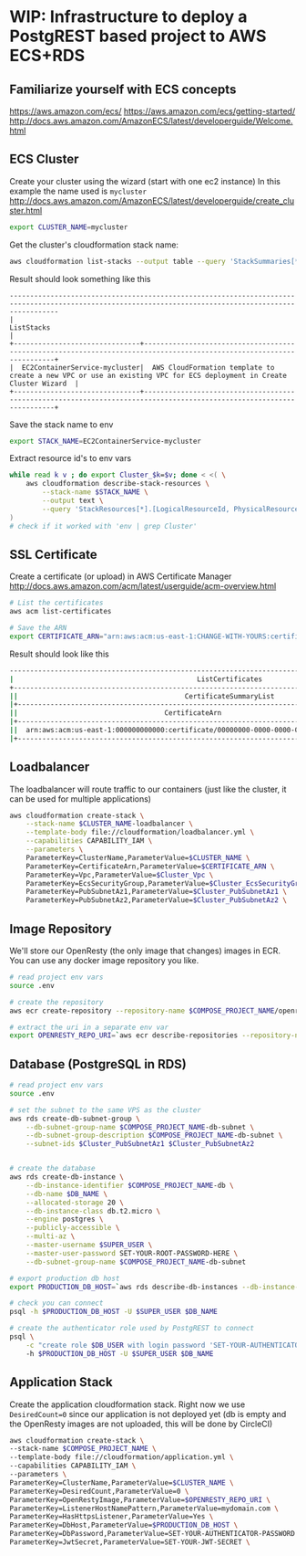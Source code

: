 # WIP: Infrastructure to deploy a PostgREST based project to AWS ECS+RDS

## Familiarize yourself with ECS concepts 
https://aws.amazon.com/ecs/
https://aws.amazon.com/ecs/getting-started/
http://docs.aws.amazon.com/AmazonECS/latest/developerguide/Welcome.html


## ECS Cluster
Create your cluster using the wizard (start with one ec2 instance)
In this example the name used is `mycluster`
http://docs.aws.amazon.com/AmazonECS/latest/developerguide/create_cluster.html

```sh
export CLUSTER_NAME=mycluster
```

Get the cluster's cloudformation stack name:
```sh
aws cloudformation list-stacks --output table --query 'StackSummaries[*].[StackName,TemplateDescription]'
```

Result should look something like this
```
--------------------------------------------------------------------------------------------------------------------------------------------------------
|                                                                      ListStacks                                                                      |
+-------------------------------+----------------------------------------------------------------------------------------------------------------------+
|  EC2ContainerService-mycluster|  AWS CloudFormation template to create a new VPC or use an existing VPC for ECS deployment in Create Cluster Wizard  |
+-------------------------------+----------------------------------------------------------------------------------------------------------------------+
```

Save the stack name to env
```sh
export STACK_NAME=EC2ContainerService-mycluster
```

Extract resource id's to env vars
```sh
while read k v ; do export Cluster_$k=$v; done < <( \
    aws cloudformation describe-stack-resources \
        --stack-name $STACK_NAME \
        --output text \
        --query 'StackResources[*].[LogicalResourceId, PhysicalResourceId]'\
)
# check if it worked with 'env | grep Cluster'
```

## SSL Certificate
Create a certificate (or upload) in AWS Certificate Manager
http://docs.aws.amazon.com/acm/latest/userguide/acm-overview.html

```sh
# List the certificates
aws acm list-certificates

# Save the ARN
export CERTIFICATE_ARN="arn:aws:acm:us-east-1:CHANGE-WITH-YOURS:certificate/CHANGE-WITH-YOURS"
```

Result should look like this
```sh
------------------------------------------------------------------------------------------------------------
|                                             ListCertificates                                             |
+----------------------------------------------------------------------------------------------------------+
||                                         CertificateSummaryList                                         ||
|+---------------------------------------------------------------------------------------+----------------+|
||                                    CertificateArn                                     |  DomainName    ||
|+---------------------------------------------------------------------------------------+----------------+|
||  arn:aws:acm:us-east-1:000000000000:certificate/00000000-0000-0000-0000-000000000000  |  mydomain.com  ||
|+---------------------------------------------------------------------------------------+----------------+|
```

## Loadbalancer

The loadbalancer will route traffic to our containers
(just like the cluster, it can be used for multiple applications)

```sh
aws cloudformation create-stack \
    --stack-name $CLUSTER_NAME-loadbalancer \
    --template-body file://cloudformation/loadbalancer.yml \
    --capabilities CAPABILITY_IAM \
    --parameters \
    ParameterKey=ClusterName,ParameterValue=$CLUSTER_NAME \
    ParameterKey=CertificateArn,ParameterValue=$CERTIFICATE_ARN \
    ParameterKey=Vpc,ParameterValue=$Cluster_Vpc \
    ParameterKey=EcsSecurityGroup,ParameterValue=$Cluster_EcsSecurityGroup \
    ParameterKey=PubSubnetAz1,ParameterValue=$Cluster_PubSubnetAz1 \
    ParameterKey=PubSubnetAz2,ParameterValue=$Cluster_PubSubnetAz2 \
```

## Image Repository

We'll store our OpenResty (the only image that changes) images in ECR.
You can use any docker image repository you like.

```sh
# read project env vars
source .env

# create the repository
aws ecr create-repository --repository-name $COMPOSE_PROJECT_NAME/openresty

# extract the uri in a separate env var
export OPENRESTY_REPO_URI=`aws ecr describe-repositories --repository-name $COMPOSE_PROJECT_NAME/openresty --output text --query 'repositories[0].repositoryUri'`
```


## Database (PostgreSQL in RDS)

```sh
# read project env vars
source .env

# set the subnet to the same VPS as the cluster
aws rds create-db-subnet-group \
    --db-subnet-group-name $COMPOSE_PROJECT_NAME-db-subnet \
    --db-subnet-group-description $COMPOSE_PROJECT_NAME-db-subnet \
    --subnet-ids $Cluster_PubSubnetAz1 $Cluster_PubSubnetAz2


# create the database
aws rds create-db-instance \
    --db-instance-identifier $COMPOSE_PROJECT_NAME-db \
    --db-name $DB_NAME \
    --allocated-storage 20 \
    --db-instance-class db.t2.micro \
    --engine postgres \
    --publicly-accessible \
    --multi-az \
    --master-username $SUPER_USER \
    --master-user-password SET-YOUR-ROOT-PASSWORD-HERE \
    --db-subnet-group-name $COMPOSE_PROJECT_NAME-db-subnet

# export production db host
export PRODUCTION_DB_HOST=`aws rds describe-db-instances --db-instance-identifier $COMPOSE_PROJECT_NAME-db --output text --query 'DBInstances[0].Endpoint.Address'`

# check you can connect
psql -h $PRODUCTION_DB_HOST -U $SUPER_USER $DB_NAME

# create the authenticator role used by PostgREST to connect
psql \
    -c "create role $DB_USER with login password 'SET-YOUR-AUTHENTICATOR-PASSWORD';"
    -h $PRODUCTION_DB_HOST -U $SUPER_USER $DB_NAME

```


## Application Stack

Create the application cloudformation stack. Right now we use `DesiredCount=0` since our application is
not deployed yet (db is empty and the OpenResty images are not uploaded, this will be done by CircleCI)

```sh
aws cloudformation create-stack \
--stack-name $COMPOSE_PROJECT_NAME \
--template-body file://cloudformation/application.yml \
--capabilities CAPABILITY_IAM \
--parameters \
ParameterKey=ClusterName,ParameterValue=$CLUSTER_NAME \
ParameterKey=DesiredCount,ParameterValue=0 \
ParameterKey=OpenRestyImage,ParameterValue=$OPENRESTY_REPO_URI \
ParameterKey=ListenerHostNamePattern,ParameterValue=mydomain.com \
ParameterKey=HasHttpsListener,ParameterValue=Yes \
ParameterKey=DbHost,ParameterValue=$PRODUCTION_DB_HOST \
ParameterKey=DbPassword,ParameterValue=SET-YOUR-AUTHENTICATOR-PASSWORD \
ParameterKey=JwtSecret,ParameterValue=SET-YOUR-JWT-SECRET \
```

